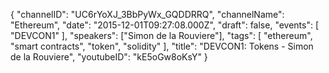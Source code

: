 {
    "channelID": "UC6rYoXJ_3BbPyWx_GQDDRRQ",
    "channelName": "Ethereum",
    "date": "2015-12-01T09:27:08.000Z",
    "draft": false,
    "events": [
        "DEVCON1"
    ],
    "speakers": ["Simon de la Rouviere"],
    "tags": [
        "ethereum",
        "smart contracts",
        "token",
        "solidity"
    ],
    "title": "DEVCON1: Tokens  - Simon de la Rouviere",
    "youtubeID": "kE5oGw8oKsY"
}
